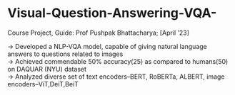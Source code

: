 # Visual-Question-Answering-VQA-
Course Project, Guide: Prof Pushpak Bhattacharya; [April ’23] <br />

-> Developed a NLP-VQA model, capable of giving natural language answers to questions related to images <br />
-> Achieved commendable 50% accuracy(25) as compared to humans(50) on DAQUAR (NYU) dataset <br />
-> Analyzed diverse set of text encoders–BERT, RoBERTa, ALBERT, image encoders–ViT,DeiT,BeiT

